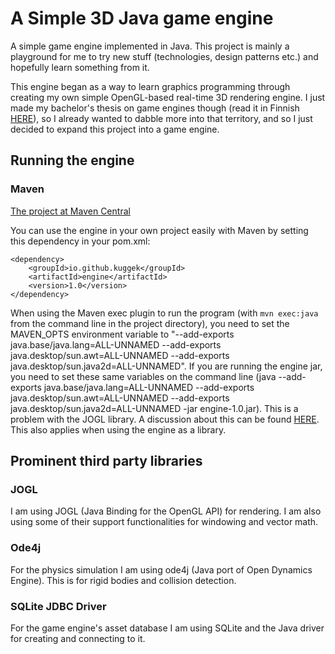 # A Simple 3D Java game engine
A simple game engine implemented in Java. This project is mainly a playground for me to try new stuff (technologies, design patterns etc.) and hopefully learn something from it.

This engine began as a way to learn graphics programming through creating my own simple OpenGL-based real-time 3D rendering engine. I just made my bachelor's thesis on game engines though (read it in Finnish [HERE](https://urn.fi/URN:NBN:fi:tuni-202405145803)), so I already wanted to dabble more into that territory, and so I just decided to expand this project into a game engine.
 
## Running the engine
### Maven
[The project at Maven Central](https://central.sonatype.com/artifact/io.github.kuggek/engine)

You can use the engine in your own project easily with Maven by setting this dependency in your pom.xml:
```
<dependency>
    <groupId>io.github.kuggek</groupId>
    <artifactId>engine</artifactId>
    <version>1.0</version>
</dependency>
```
When using the Maven exec plugin to run the program (with `mvn exec:java` from the command line in the project directory), you need to set the MAVEN_OPTS environment variable to "--add-exports java.base/java.lang=ALL-UNNAMED --add-exports java.desktop/sun.awt=ALL-UNNAMED --add-exports java.desktop/sun.java2d=ALL-UNNAMED". If you are running the engine jar, you need to set these same variables on the command line (java --add-exports java.base/java.lang=ALL-UNNAMED --add-exports java.desktop/sun.awt=ALL-UNNAMED --add-exports java.desktop/sun.java2d=ALL-UNNAMED -jar engine-1.0.jar). This is a problem with the JOGL library. A discussion about this can be found [HERE](https://jogamp.org/bugzilla/show_bug.cgi?id=1317). This also applies when using the engine as a library.

## Prominent third party libraries
### JOGL
I am using JOGL (Java Binding for the OpenGL API) for rendering. I am also using some of their support functionalities for windowing and vector math.

### Ode4j
For the physics simulation I am using ode4j (Java port of Open Dynamics Engine). This is for rigid bodies and collision detection.

### SQLite JDBC Driver
For the game engine's asset database I am using SQLite and the Java driver for creating and connecting to it.
